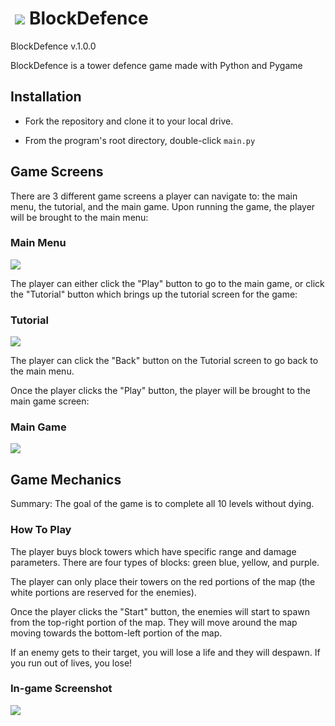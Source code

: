# <img src="http://s33.postimg.org/azs8d275r/logo.png" hspace="7" >BlockDefence</img>

BlockDefence v.1.0.0

BlockDefence is a tower defence game made with Python and Pygame

## Installation ##

+ Fork the repository and clone it to your local drive.

+ From the program's root directory, double-click `main.py`


## Game Screens ##

There are 3 different game screens a player can navigate to: the main menu, the tutorial, and the main game. Upon running the game, the player will be brought to the main menu:

### Main Menu ###

![](http://s33.postimg.org/u2pt11qrj/blockdefence_main_menu.png)

The player can either click the "Play" button to go to the main game, or click the "Tutorial" button which brings up the tutorial screen for the game:

### Tutorial ###

![](http://s33.postimg.org/mizze5kn3/blockdefence_tutorial.png)

The player can click the "Back" button on the Tutorial screen to go back to the main menu. 

Once the player clicks the "Play" button, the player will be brought to the main game screen:

### Main Game ###

![](http://s33.postimg.org/te9p76y0v/blockdefence_main_game.png)

## Game Mechanics ##

Summary: The goal of the game is to complete all 10 levels without dying. 

### How To Play ##

The player buys block towers which have specific range and damage parameters. There are four types of blocks: green blue, yellow, and purple.

The player can only place their towers on the red portions of the map (the white portions are reserved for the enemies).

Once the player clicks the "Start" button, the enemies will start to spawn from the top-right portion of the map. They will move around the map moving towards the bottom-left portion of the map.

If an enemy gets to their target, you will lose a life and they will despawn. If you run out of lives, you lose!

### In-game Screenshot ###

![](http://s33.postimg.org/bz9hfw91b/blockdefence_in_game.png)
